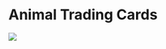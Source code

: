 # Animal Trading Cards
![](http://oktwqa7br.bkt.clouddn.com/Udacity/FEND/animal_card/image/overview.png?imageslim)
